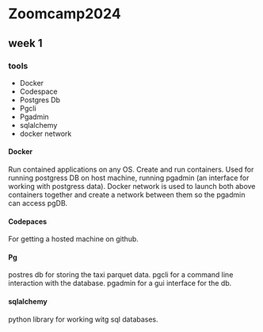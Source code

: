 # Zoomcamp2024

## week 1

### tools
- Docker
- Codespace
- Postgres Db
- Pgcli
- Pgadmin
- sqlalchemy
- docker network

#### Docker
Run contained applications on any OS. Create and run containers. Used for running postgress DB on host machine, running pgadmin (an interface for working with postgress data). Docker network is used to launch both above containers together and create a network between them so the pgadmin can access pgDB.

#### Codepaces
For getting a hosted machine on github. 

#### Pg
postres db for storing the taxi parquet data. pgcli for a command line interaction with the database. pgadmin for a gui interface for the db. 

#### sqlalchemy
python library for working witg sql databases. 
